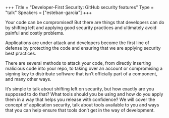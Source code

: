 +++
Title = "Developer-First Security: GitHub security features"
Type = "talk"
Speakers = ["esteban-garcia"]
+++

Your code can be compromised! But there are things that developers can do by shifting left and applying good security practices and ultimately avoid painful and costly problems.

Applications are under attack and developers become the first line of defense by protecting the code and ensuring that we are applying security best practices.

There are several methods to attack your code, from directly inserting malicious code into your repo, to taking over an account or compromising a signing key to distribute software that isn’t officially part of a component, and many other ways.

It’s simple to talk about shifting left on security, but how exactly are you supposed to do that? What tools should you be using and how do you apply them in a way that helps you release with confidence? We will cover the concept of application security, talk about tools available to you and ways that you can help ensure that tools don’t get in the way of development.